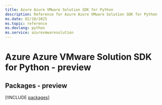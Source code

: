 ```yaml
---
title: Azure Azure VMware Solution SDK for Python
description: Reference for Azure Azure VMware Solution SDK for Python
ms.date: 02/10/2025
ms.topic: reference
ms.devlang: python
ms.service: azurevmwaresolution
---
```

# Azure Azure VMware Solution SDK for Python - preview
## Packages - preview
[!INCLUDE [packages](azure-vmware-solution-index.md)]